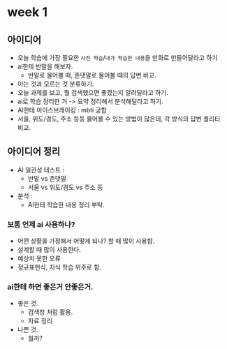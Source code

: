 # week 1

## 아이디어
- 오늘 학습에 가장 필요한 `사전 학습`/`내가 학습한 내용`을 만화로 만들어달라고 하기
- ai한테 반말을 해보자.
    - 반말로 물어볼 때, 존댓말로 물어볼 때의 답변 비교.
- 아는 것과 모르는 것 분류하기.
- 오늘 과제를 보고, 뭘 검색했으면 좋겠는지 알려달라고 하기.
- ai로 학습 정리한 거 -> 요약 정리해서 분석해달라고 하기.
- AI한테 아이스브레이킹 : mbti 궁합
- 서울, 위도/경도, 주소 등등 물어볼 수 있는 방법이 많은데, 각 방식의 답변 퀄리티 비교.

## 아이디어 정리
- AI 일관성 테스트 :
    - 반말 vs 존댓말
    - 서울 vs 위도/경도 vs 주소 등
- 분석 :
    - AI한테 학습한 내용 정리 부탁.

### 보통 언제 ai 사용하나?

- 어떤 상황을 가정해서 어떻게 되나? 할 때 많이 사용함.
- 설계할 때 많이 사용한다.
- 예상치 못한 오류
- 정규표현식, 지식 학습 위주로 함.


### ai한테 하면 좋은거 안좋은거.
- 좋은 것.
    - 검색창 처럼 활용.
    - 자료 정리
- 나쁜 것.
    - 뭘까?
